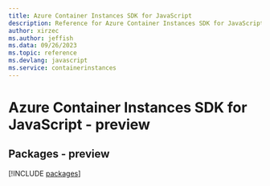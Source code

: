 ```yaml
---
title: Azure Container Instances SDK for JavaScript
description: Reference for Azure Container Instances SDK for JavaScript
author: xirzec
ms.author: jeffish
ms.data: 09/26/2023
ms.topic: reference
ms.devlang: javascript
ms.service: containerinstances
---
```

# Azure Container Instances SDK for JavaScript - preview
## Packages - preview
[!INCLUDE [packages](container-instances-index.md)]